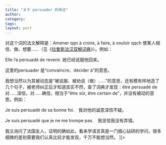 ```yaml
---
title: "关于 persuader 的用法"
author:
category: 
tags: 
layout: post
---
```



对这个词的法文解释是：Amener qqn à croire, à faire, à vouloir qqch 使某人相信、做、想要……（见《<a href="http://www.fltrp.com/scrp/bookdetail.cfm?iBookNo=2394&sYc=1-2" title="详细信息" rel='external'>拉鲁斯法汉双解词典</a>》）。例如：

Elle l’a persuadé de revenir. 她已经说服他回来。

这里的persuader 是“convaincre、décider à”的意思。

我想当然以为其被动态是“被说服、被劝说（做）……”的意思，还有模有样地造了几个句子，被老师纠正后才知道其实不然，查了词典才发现：être persuadé de 对……深信，对……确信，相当于“être sûr, être certain de”，并没有被动的意思。例如：

Je suis persuadé de sa bonne foi.　我对他的诚意深信不疑。

Je suis persuadé que je ne me trompe pas.　我坚信我没有弄错。

我又询问了法国友人，证明的确如此，看来学语言真是一门细心钻研的学问，很多细微的差别需要我们认真比较才能发现，千万不能想当然。 ]]>


